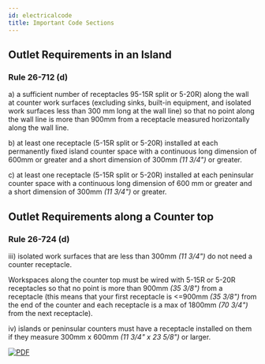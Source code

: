 ```yaml
---
id: electricalcode
title: Important Code Sections
---
```


## Outlet Requirements in an Island

### Rule 26-712 (d)

  a) a sufficient number of receptacles 95-15R split or 5-20R) along the wall at counter work surfaces (excluding sinks, built-in equipment, and isolated work surfaces less than 300 mm long at the wall line) so that no point along the wall line is more than 900mm from a receptacle measured horizontally along the wall line.

  b) at least one receptacle (5-15R split or 5-20R) installed at each permanently fixed island counter space with a continuous long dimension of 600mm or greater and a short dimension of 300mm *(11 3/4")* or greater.

  c) at least one receptacle (5-15R split or 5-20R) installed at each peninsular counter space with a continuous long dimension of 600 mm or greater and a short dimension of 300mm *(11 3/4")* or greater.

## Outlet Requirements along a Counter top

### Rule 26-724 (d)

  iii) isolated work surfaces that are less than 300mm *(11 3/4")* do not need a counter receptacle.

  Workspaces along the counter top must be wired with 5-15R or 5-20R receptacles so that no point is more than 900mm *(35 3/8")* from a receptacle (this means that your first receptacle is <=900mm *(35 3/8")* from the end of the counter and each receptacle is a max of 1800mm *(70 3/4")* from the next receptacle).

  iv) islands or peninsular counters must have a receptacle installed on them if they measure 300mm x 600mm *(11 3/4" x 23 5/8")* or larger.

[![PDF](https://static.wixstatic.com/media/e64ace_cfacaf98c6584a5084ffdd1574892e44~mv2.png)](https://e64ace98-5264-4db2-9ddf-3f222fdd5759.usrfiles.com/ugd/e64ace_9155d710f98041a3bc1bf2b7d1b5af1d.pdf)
